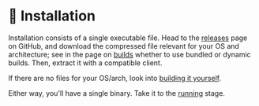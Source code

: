 # 🔧 Installation

Installation consists of a single executable file. Head to the [releases](https://github.com/proofrock/sqliterg/releases) page on GitHub, and download the compressed file relevant for your OS and architecture; see in the page on [builds](../../building-and-testing.md) whether to use bundled or dynamic builds. Then, extract it with a compatible client.

If there are no files for your OS/arch, look into [building it yourself](../../building-and-testing.md).

Either way, you'll have a single binary. Take it to the [running](../running.md) stage.
